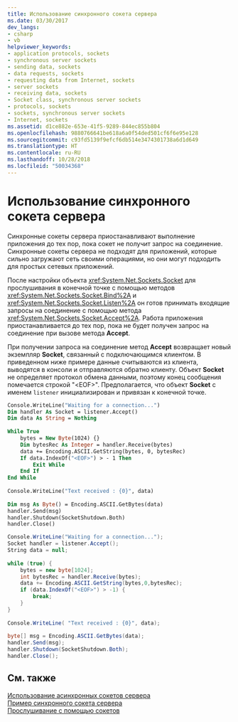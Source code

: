 ```yaml
---
title: Использование синхронного сокета сервера
ms.date: 03/30/2017
dev_langs:
- csharp
- vb
helpviewer_keywords:
- application protocols, sockets
- synchronous server sockets
- sending data, sockets
- data requests, sockets
- requesting data from Internet, sockets
- server sockets
- receiving data, sockets
- Socket class, synchronous server sockets
- protocols, sockets
- sockets, synchronous server sockets
- Internet, sockets
ms.assetid: d1ce882e-653e-41f5-9289-844ec855b804
ms.openlocfilehash: 9880766641be618a6a0f54ded501cf6f6e95e128
ms.sourcegitcommit: c93fd5139f9efcf6db514e3474301738a6d1d649
ms.translationtype: HT
ms.contentlocale: ru-RU
ms.lasthandoff: 10/28/2018
ms.locfileid: "50034368"
---
```

# <a name="using-a-synchronous-server-socket"></a>Использование синхронного сокета сервера
Синхронные сокеты сервера приостанавливают выполнение приложения до тех пор, пока сокет не получит запрос на соединение. Синхронные сокеты сервера не подходят для приложений, которые сильно загружают сеть своими операциями, но они могут подходить для простых сетевых приложений.  
  
 После настройки объекта <xref:System.Net.Sockets.Socket> для прослушивания в конечной точке с помощью методов <xref:System.Net.Sockets.Socket.Bind%2A> и <xref:System.Net.Sockets.Socket.Listen%2A> он готов принимать входящие запросы на соединение с помощью метода <xref:System.Net.Sockets.Socket.Accept%2A>. Работа приложения приостанавливается до тех пор, пока не будет получен запрос на соединение при вызове метода **Accept**.  
  
 При получении запроса на соединение метод **Accept** возвращает новый экземпляр **Socket**, связанный с подключающимся клиентом. В приведенном ниже примере данные считываются из клиента, выводятся в консоли и отправляются обратно клиенту. Объект **Socket** не определяет протокол обмена данными, поэтому конец сообщения помечается строкой "\<EOF>". Предполагается, что объект **Socket** с именем `listener` инициализирован и привязан к конечной точке.  
  
```vb  
Console.WriteLine("Waiting for a connection...")  
Dim handler As Socket = listener.Accept()  
Dim data As String = Nothing  
  
While True  
    bytes = New Byte(1024) {}  
    Dim bytesRec As Integer = handler.Receive(bytes)  
    data += Encoding.ASCII.GetString(bytes, 0, bytesRec)  
    If data.IndexOf("<EOF>") > - 1 Then  
        Exit While  
    End If  
End While  
  
Console.WriteLine("Text received : {0}", data)  
  
Dim msg As Byte() = Encoding.ASCII.GetBytes(data)  
handler.Send(msg)  
handler.Shutdown(SocketShutdown.Both)  
handler.Close()  
```  
  
```csharp  
Console.WriteLine("Waiting for a connection...");  
Socket handler = listener.Accept();  
String data = null;  
  
while (true) {  
    bytes = new byte[1024];  
    int bytesRec = handler.Receive(bytes);  
    data += Encoding.ASCII.GetString(bytes,0,bytesRec);  
    if (data.IndexOf("<EOF>") > -1) {  
        break;  
    }  
}  
  
Console.WriteLine( "Text received : {0}", data);  
  
byte[] msg = Encoding.ASCII.GetBytes(data);  
handler.Send(msg);  
handler.Shutdown(SocketShutdown.Both);  
handler.Close();  
```  
  
## <a name="see-also"></a>См. также  
 [Использование асинхронных сокетов сервера](../../../docs/framework/network-programming/using-an-asynchronous-server-socket.md)  
 [Пример синхронного сокета сервера](../../../docs/framework/network-programming/synchronous-server-socket-example.md)  
 [Прослушивание с помощью сокетов](../../../docs/framework/network-programming/listening-with-sockets.md)

